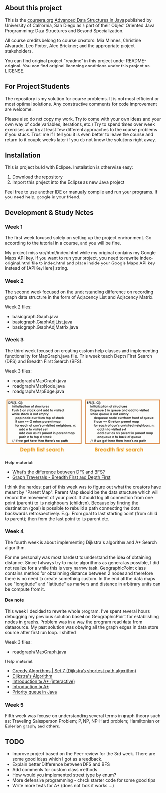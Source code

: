 ## About this project ##

This is the [coursera.org Advanced Data Structures in Java](https://www.coursera.org/learn/advanced-data-structures) published by University of California, San Diego as a part of their Object Oriented Java Programming: Data Structures and Beyond Specialization.  

All course credits belong to course creators: Mia Minnes, Christine Alvarado, Leo Porter, Alec Brickner; and the appropriate project stakeholders. 

You can find original project "readme" in this project under README-original. You can find original licencing conditions under this project as LICENSE.

## For Project Students ##  
The repository is my solution for course problems. It is not most efficient or most optimal solutions. Any constructive comments for code improvement are welcome.

Please also do not copy my work. Try to come with your own ideas and your own way of code(variables, iterations, etc.) Try to spend times over week exercises and try at least few different approaches to the course problems if you stuck. Trust me if I tell you it is even better to leave the course and return to it couple weeks later if you do not know the solutions right away.


## Installation ##
This is project build with Eclipse. Installation is otherwise easy: 

1) Download the repository
2) Import this project into the Eclipse as new Java project 

Feel free to use another IDE or manually compile and run your programs.
If you need help, google is your friend.

## Development & Study Notes ##

### Week 1 ###
The first week focused solely on setting up the project environment. Go according to the tutorial in a course, and you will be fine.

My project miss src/html/index.html while my original contains my Google Maps API key. If you want to run your project, you need to rewrite index-original.html file to index.html and place inside your Google Maps API key instead of [APIKeyHere] string.  

### Week 2 ###
The second week focused on the understanding difference on recording graph data structure in the form of Adjacency List and Adjacency Matrix.

Week 2 files:
* basicgraph.Graph.java
* basicgraph.GraphAdjList.java
* basicgraph.GraphAdjMatrix.java

### Week 3 ###
The third week focused on creating custom help classes and implementing functionality for MapGraph.java file. This week teach Depth First Search (DFS) and Breadth First Search (BFS).

Week 3 files:
* roadgraph/MapGraph.java
* roadgraph/MapNode.java
* roadgraph/MapEdge.java

![picture alt](https://raw.githubusercontent.com/codekopf/Coursera-OOJPDSaB/master/data/images/DFS_vs_BFS.png "DFS vs. BFS")

Help material:
* [What’s the difference between DFS and BFS?](http://www.programmerinterview.com/index.php/data-structures/dfs-vs-bfs/)
* [Graph Traversals - Breadth First and Depth First](https://www.youtube.com/watch?v=bIA8HEEUxZI)


I think the hardest part of this week was to figure out what the creators have meant by "Parent Map". Parent Map should be the data structure which will record the movement of your pivot. It should log all connection from one point (parent) to its neighbours (children). Because by finding the destination (goal) is possible to rebuild a path connecting the dots backwards retrospectively. E.g.: From goal to last starting point (from child to parent); then from the last point to its parent etc.


### Week 4 ###
The fourth week is about implementing Dijkstra's algorithm and A* Search algorithm.

For me personaly was most hardest to understand the idea of obtaining distance. Since I always try to make algorithms as general as possible, I did not realize for a while this is very narrow task. GeographicPoint class contains method for obtainning distance between 2 nodes and therefore there is no need to create something custom. In the end all the data maps use "longitude" and "latitude" as markers and distance in arbitrary units can be compute from it.

#### Dev note ####
This week I decided to rewrite whole program. I've spent several hours debugging my previous solution based on GeographicPoint for establishing nodes in graphs. Problem was in a way the program read data from datasource. My past solution was obeying all the graph edges in data store source after first run loop. I shifted 

Week 3 files:
* roadgraph/MapGraph.java

Help material:
* [Greedy Algorithms | Set 7 (Dijkstra’s shortest path algorithm)](http://www.geeksforgeeks.org/greedy-algorithms-set-6-dijkstras-shortest-path-algorithm/)
* [Dijkstra's Algorithm](https://www.youtube.com/watch?v=gdmfOwyQlcI)
* [Introduction to A* (interactive)](http://www.redblobgames.com/pathfinding/a-star/introduction.html)
* [Introduction to A*](http://theory.stanford.edu/~amitp/GameProgramming/AStarComparison.html)
* [Priority queue in Java](http://stackoverflow.com/questions/683041/java-how-do-i-use-a-priorityqueue)


### Week 5 ###
Fifth week was focuse on understanding several terms in graph theory such as: Traveling Salesperson Problem; P, NP, NP-Hard problem; Hamiltonian or Eulerian graph; and others. 

## TODO ###
+ Improve project based on the Peer-review for the 3rd week. There are some good ideas which I got as a feedback.
+ Explain better Difference between DFS and BFS
+ Add comments for custom class methods
+ How would you implemented street type by enum?
+ More defensive programming - check starter code for some good tips
+ Write more tests for A* (does not look it works ...)
